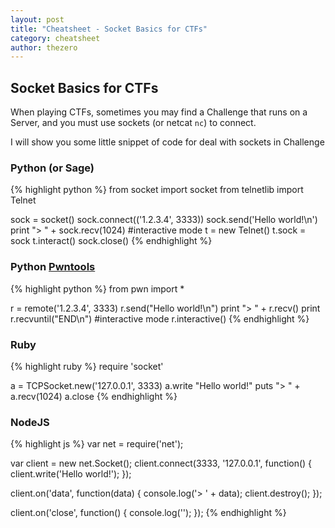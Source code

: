 ```yaml
---
layout: post
title: "Cheatsheet - Socket Basics for CTFs"
category: cheatsheet
author: thezero
---
```


## Socket Basics for CTFs

When playing CTFs, sometimes you may find a Challenge that runs on a Server,
and you must use sockets (or netcat `nc`) to connect.

I will show you some little snippet of code for deal with sockets in Challenge

### Python (or Sage)
{% highlight python %}
from socket import socket
from telnetlib import Telnet

sock = socket()
sock.connect(('1.2.3.4', 3333))
sock.send('Hello world!\n')
print "> " + sock.recv(1024)
#interactive mode
t = new Telnet()
t.sock = sock
t.interact()
sock.close()
{% endhighlight %}

### Python [Pwntools](http://pwntools.com/)
{% highlight python %}
from pwn import *

r = remote('1.2.3.4', 3333)
r.send("Hello world!\n")
print "> " + r.recv()
print r.recvuntil("END\n")
#interactive mode
r.interactive()
{% endhighlight %}

### Ruby
{% highlight ruby %}
require 'socket'

a = TCPSocket.new('127.0.0.1', 3333)
a.write "Hello world!"
puts "> " + a.recv(1024)
a.close
{% endhighlight %}

### NodeJS
{% highlight js %}
var net = require('net');

var client = new net.Socket();
client.connect(3333, '127.0.0.1', function() {
    client.write('Hello world!');
});

client.on('data', function(data) {
    console.log('> ' + data);
    client.destroy();
});

client.on('close', function() {
    console.log('');
});
{% endhighlight %}
